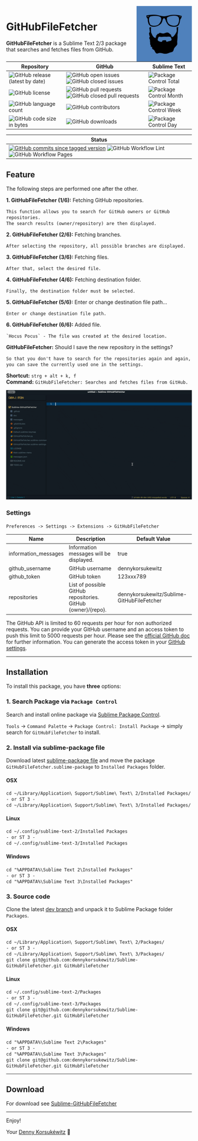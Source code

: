 <img align="right" width="150" height="150" src="doc/images/icon.png">

# GitHubFileFetcher

**GitHubFileFetcher** is a Sublime Text 2/3 package that searches and fetches files from GitHub.

| Repository | GitHub | Sublime Text |
| ------ | ------ | ------ |
| ![GitHub release (latest by date)](https://img.shields.io/github/v/release/dennykorsukewitz/Sublime-GitHubFileFetcher) | ![GitHub open issues](https://img.shields.io/github/issues/dennykorsukewitz/Sublime-GitHubFileFetcher) ![GitHub closed issues](https://img.shields.io/github/issues-closed/dennykorsukewitz/Sublime-GitHubFileFetcher?color=#44CC44) | ![Package Control Total](https://img.shields.io/packagecontrol/dt/GitHubFileFetcher) |
| ![GitHub license](https://img.shields.io/github/license/dennykorsukewitz/Sublime-GitHubFileFetcher) | ![GitHub pull requests](https://img.shields.io/github/issues-pr/dennykorsukewitz/Sublime-GitHubFileFetcher?label=PR) ![GitHub closed pull requests](https://img.shields.io/github/issues-pr-closed/dennykorsukewitz/Sublime-GitHubFileFetcher?color=g&label=PR) | ![Package Control Month](https://img.shields.io/packagecontrol/dm/GitHubFileFetcher) |
| ![GitHub language count](https://img.shields.io/github/languages/count/dennykorsukewitz/Sublime-GitHubFileFetcher?style=flat&label=language)  | ![GitHub contributors](https://img.shields.io/github/contributors/dennykorsukewitz/Sublime-GitHubFileFetcher) | ![Package Control Week](https://img.shields.io/packagecontrol/dw/GitHubFileFetcher) |
| ![GitHub code size in bytes](https://img.shields.io/github/languages/code-size/dennykorsukewitz/Sublime-GitHubFileFetcher)  | ![GitHub downloads](https://img.shields.io/github/downloads/dennykorsukewitz/Sublime-GitHubFileFetcher/total?style=flat) | ![Package Control Day](https://img.shields.io/packagecontrol/dd/GitHubFileFetcher) |

| Status |
 | ------ |
| [![GitHub commits since tagged version](https://img.shields.io/github/commits-since/dennykorsukewitz/Sublime-GitHubFileFetcher/1.0.0/dev)](https://github.com/dennykorsukewitz/Sublime-GitHubFileFetcher/compare/1.0.0...dev) ![GitHub Workflow Lint](https://github.com/dennykorsukewitz/Sublime-GitHubFileFetcher/actions/workflows/lint.yml/badge.svg?branch=dev&style=flat&label=Lint) ![GitHub Workflow Pages](https://github.com/dennykorsukewitz/Sublime-GitHubFileFetcher/actions/workflows/pages.yml/badge.svg?branch=dev&style=flat&label=GitHub%20Pages) |

## Feature

The following steps are performed one after the other.

**1. GitHubFileFetcher (1/6):** Fetching GitHub repositories.

    This function allows you to search for GitHub owners or GitHub repositories.
    The search results (owner/repository) are then displayed.

**2. GitHubFileFetcher (2/6):** Fetching branches.

    After selecting the repository, all possible branches are displayed.

**3. GitHubFileFetcher (3/6):** Fetching files.

    After that, select the desired file.

**4. GitHubFileFetcher (4/6):** Fetching destination folder.

    Finally, the destination folder must be selected.

**5. GitHubFileFetcher (5/6):** Enter or change destination file path...

    Enter or change destination file path.

**6. GitHubFileFetcher (6/6):** Added file.

    `Hocus Pocus` - The file was created at the desired location.

**GitHubFileFetcher:** Should I save the new repository in the settings?

    So that you don't have to search for the repositories again and again,
    you can save the currently used one in the settings.

**Shortcut:** ```strg + alt + k, f```<br>
**Command:**  ```GitHubFileFetcher: Searches and fetches files from GitHub.```

![GitHubFileFetcher](doc/images/GitHubFileFetcher.gif)

### Settings

`Preferences -> Settings -> Extensions -> GitHubFileFetcher`

| Name | Description | Default Value |
| - | - | - |
| information_messages | Information messages will be displayed. | true |
| github_username | GitHub username | dennykorsukewitz |
| github_token | GitHub token | 123xxx789 |
| repositories | List of possible GitHub repositories. GitHub {owner}/{repo}. | dennykorsukewitz/Sublime-GitHubFileFetcher |

The GitHub API is limited to 60 requests per hour for non authorized requests. You can provide your GitHub username and an access token to push this limit to 5000 requests per hour. Please see the [official GitHub doc](https://docs.github.com/en/free-pro-team@latest/rest/rate-limit/rate-limit?apiVersion=2022-11-28) for further information.
You can generate the access token in your [GitHub settings](https://github.com/settings/tokens).

---

## Installation

To install this package, you have **three** options:

### 1. Search Package via `Package Control`

Search and install online package via [Sublime Package Control](http://wbond.net/sublime_packages/package_control).

`Tools` -> `Command Palette` -> `Package Control: Install Package` -> simply search for `GitHubFileFetcher` to install.

### 2. Install via sublime-package file

Download latest [sublime-package file](https://github.com/dennykorsukewitz/Sublime-GitHubFileFetcher/releases) and move the package `GitHubFileFetcher.sublime-package` to `Installed Packages` folder.

#### OSX

    cd ~/Library/Application\ Support/Sublime\ Text\ 2/Installed Packages/
    - or ST 3 -
    cd ~/Library/Application\ Support/Sublime\ Text\ 3/Installed Packages/

#### Linux

    cd ~/.config/sublime-text-2/Installed Packages
    - or ST 3 -
    cd ~/.config/sublime-text-3/Installed Packages

#### Windows

    cd "%APPDATA%\Sublime Text 2\Installed Packages"
    - or ST 3 -
    cd "%APPDATA%\Sublime Text 3\Installed Packages"

### 3. Source code

Clone the latest [dev branch](https://github.com/dennykorsukewitz/Sublime-GitHubFileFetcher) and unpack it to Sublime Package folder
`Packages`.

#### OSX

    cd ~/Library/Application\ Support/Sublime\ Text\ 2/Packages/
    - or ST 3 -
    cd ~/Library/Application\ Support/Sublime\ Text\ 3/Packages/
    git clone git@github.com:dennykorsukewitz/Sublime-GitHubFileFetcher.git GitHubFileFetcher

#### Linux

    cd ~/.config/sublime-text-2/Packages
    - or ST 3 -
    cd ~/.config/sublime-text-3/Packages
    git clone git@github.com:dennykorsukewitz/Sublime-GitHubFileFetcher.git GitHubFileFetcher

#### Windows

    cd "%APPDATA%\Sublime Text 2\Packages"
    - or ST 3 -
    cd "%APPDATA%\Sublime Text 3\Packages"
    git clone git@github.com:dennykorsukewitz/Sublime-GitHubFileFetcher.git GitHubFileFetcher

---

## Download

For download see [Sublime-GitHubFileFetcher](https://github.com/dennykorsukewitz/Sublime-GitHubFileFetcher/releases)

---

Enjoy!

Your [Denny Korsukéwitz](https://github.com/dennykorsukewitz) 🚀
